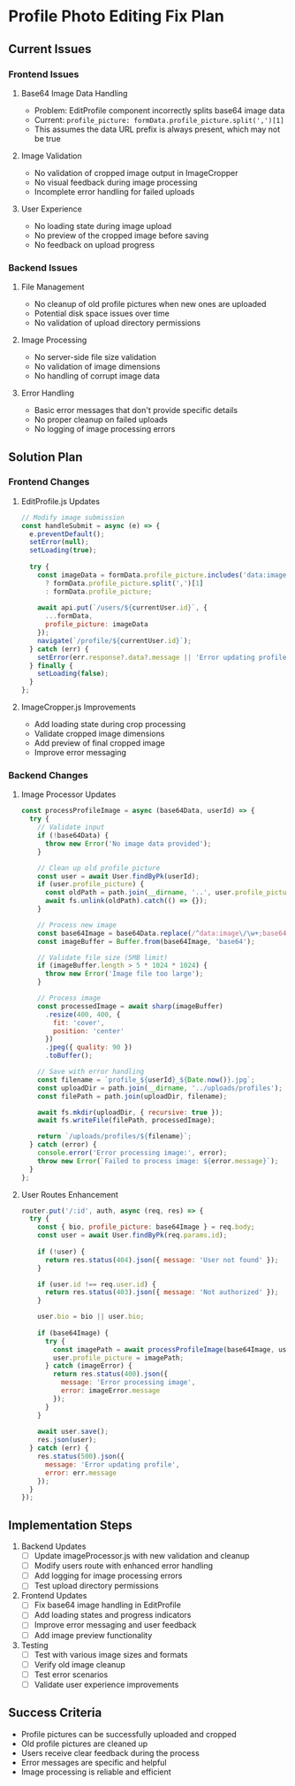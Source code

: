 # Profile Photo Editing Fix Plan

## Current Issues

### Frontend Issues
1. Base64 Image Data Handling
   - Problem: EditProfile component incorrectly splits base64 image data
   - Current: `profile_picture: formData.profile_picture.split(',')[1]`
   - This assumes the data URL prefix is always present, which may not be true

2. Image Validation
   - No validation of cropped image output in ImageCropper
   - No visual feedback during image processing
   - Incomplete error handling for failed uploads

3. User Experience
   - No loading state during image upload
   - No preview of the cropped image before saving
   - No feedback on upload progress

### Backend Issues
1. File Management
   - No cleanup of old profile pictures when new ones are uploaded
   - Potential disk space issues over time
   - No validation of upload directory permissions

2. Image Processing
   - No server-side file size validation
   - No validation of image dimensions
   - No handling of corrupt image data

3. Error Handling
   - Basic error messages that don't provide specific details
   - No proper cleanup on failed uploads
   - No logging of image processing errors

## Solution Plan

### Frontend Changes

1. EditProfile.js Updates
   ```javascript
   // Modify image submission
   const handleSubmit = async (e) => {
     e.preventDefault();
     setError(null);
     setLoading(true);
     
     try {
       const imageData = formData.profile_picture.includes('data:image') 
         ? formData.profile_picture.split(',')[1]
         : formData.profile_picture;
         
       await api.put(`/users/${currentUser.id}`, { 
         ...formData, 
         profile_picture: imageData 
       });
       navigate(`/profile/${currentUser.id}`);
     } catch (err) {
       setError(err.response?.data?.message || 'Error updating profile');
     } finally {
       setLoading(false);
     }
   };
   ```

2. ImageCropper.js Improvements
   - Add loading state during crop processing
   - Validate cropped image dimensions
   - Add preview of final cropped image
   - Improve error messaging

### Backend Changes

1. Image Processor Updates
   ```javascript
   const processProfileImage = async (base64Data, userId) => {
     try {
       // Validate input
       if (!base64Data) {
         throw new Error('No image data provided');
       }

       // Clean up old profile picture
       const user = await User.findByPk(userId);
       if (user.profile_picture) {
         const oldPath = path.join(__dirname, '..', user.profile_picture);
         await fs.unlink(oldPath).catch(() => {});
       }

       // Process new image
       const base64Image = base64Data.replace(/^data:image\/\w+;base64,/, '');
       const imageBuffer = Buffer.from(base64Image, 'base64');

       // Validate file size (5MB limit)
       if (imageBuffer.length > 5 * 1024 * 1024) {
         throw new Error('Image file too large');
       }

       // Process image
       const processedImage = await sharp(imageBuffer)
         .resize(400, 400, {
           fit: 'cover',
           position: 'center'
         })
         .jpeg({ quality: 90 })
         .toBuffer();

       // Save with error handling
       const filename = `profile_${userId}_${Date.now()}.jpg`;
       const uploadDir = path.join(__dirname, '../uploads/profiles');
       const filePath = path.join(uploadDir, filename);

       await fs.mkdir(uploadDir, { recursive: true });
       await fs.writeFile(filePath, processedImage);

       return `/uploads/profiles/${filename}`;
     } catch (error) {
       console.error('Error processing image:', error);
       throw new Error(`Failed to process image: ${error.message}`);
     }
   };
   ```

2. User Routes Enhancement
   ```javascript
   router.put('/:id', auth, async (req, res) => {
     try {
       const { bio, profile_picture: base64Image } = req.body;
       const user = await User.findByPk(req.params.id);
       
       if (!user) {
         return res.status(404).json({ message: 'User not found' });
       }

       if (user.id !== req.user.id) {
         return res.status(403).json({ message: 'Not authorized' });
       }

       user.bio = bio || user.bio;
       
       if (base64Image) {
         try {
           const imagePath = await processProfileImage(base64Image, user.id);
           user.profile_picture = imagePath;
         } catch (imageError) {
           return res.status(400).json({ 
             message: 'Error processing image', 
             error: imageError.message 
           });
         }
       }
       
       await user.save();
       res.json(user);
     } catch (err) {
       res.status(500).json({ 
         message: 'Error updating profile', 
         error: err.message 
       });
     }
   });
   ```

## Implementation Steps

1. Backend Updates
   - [ ] Update imageProcessor.js with new validation and cleanup
   - [ ] Modify users route with enhanced error handling
   - [ ] Add logging for image processing errors
   - [ ] Test upload directory permissions

2. Frontend Updates
   - [ ] Fix base64 image handling in EditProfile
   - [ ] Add loading states and progress indicators
   - [ ] Improve error messaging and user feedback
   - [ ] Add image preview functionality

3. Testing
   - [ ] Test with various image sizes and formats
   - [ ] Verify old image cleanup
   - [ ] Test error scenarios
   - [ ] Validate user experience improvements

## Success Criteria
- Profile pictures can be successfully uploaded and cropped
- Old profile pictures are cleaned up
- Users receive clear feedback during the process
- Error messages are specific and helpful
- Image processing is reliable and efficient